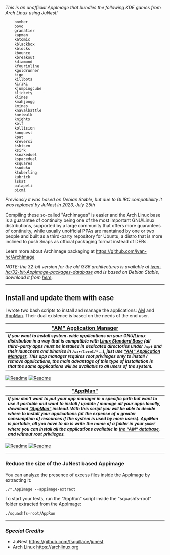 *This is an unofficial AppImage that bundles the following KDE games from Arch Linux using JuNest!*

```
    bomber
    bovo
    granatier
    kapman
    katomic
    kblackbox
    kblocks
    kbounce	
    kbreakout
    kdiamond
    kfourinline
    kgoldrunner
    kigo
    killbots
    kiriki
    kjumpingcube
    klickety
    klines
    kmahjongg
    kmines
    knavalbattle
    knetwalk
    knights
    kolf
    kollision
    konquest
    kpat
    kreversi
    kshisen
    ksirk
    ksnakeduel
    kspaceduel
    ksquares
    ksudoku
    ktuberling
    kubrick
    lskat
    palapeli
    picmi
```

*Previously it was based on Debian Stable, but due to GLIBC compatibility it was replaced by JuNest in 2023, July 25th*

Compiling these so-called "ArchImages" is easier and the Arch Linux base is a guarantee of continuity being one of the most important GNU/Linux distributions, supported by a large community that offers more guarantees of continuity, while usually unofficial PPAs are mantained by one or two people and built as a third-party repository for Ubuntu, a distro that is more inclined to push Snaps as official packaging format instead of DEBs.

Learn more about ArchImage packaging at https://github.com/ivan-hc/ArchImage

*NOTE: the 32-bit version for the old i386 architectures is available at [ivan-hc/32-bit-AppImage-packages-database](https://github.com/ivan-hc/32-bit-AppImage-packages-database) and is based on Debian Stable, download it from [here](https://github.com/ivan-hc/32-bit-AppImage-packages-database/releases/tag/kdegames).*

---------------------------------

## Install and update them with ease

I wrote two bash scripts to install and manage the applications: [AM](https://github.com/ivan-hc/AM-Application-Manager) and [AppMan](https://github.com/ivan-hc/AppMan). Their dual existence is based on the needs of the end user.

| [**"AM" Application Manager**](https://github.com/ivan-hc/AM-Application-Manager) |
| -- |
| <sub>***If you want to install system-wide applications on your GNU/Linux distribution in a way that is compatible with [Linux Standard Base](https://refspecs.linuxfoundation.org/lsb.shtml) (all third-party apps must be installed in dedicated directories under `/opt` and their launchers and binaries in `/usr/local/*` ...), just use ["AM" Application Manager](https://github.com/ivan-hc/AM-Application-Manager). This app manager requires root privileges only to install / remove applications, the main advantage of this type of installation is that the same applications will be available to all users of the system.***</sub>
[![Readme](https://img.shields.io/github/stars/ivan-hc/AM-Application-Manager?label=%E2%AD%90&style=for-the-badge)](https://github.com/ivan-hc/AM-Application-Manager/stargazers) [![Readme](https://img.shields.io/github/license/ivan-hc/AM-Application-Manager?label=&style=for-the-badge)](https://github.com/ivan-hc/AM-Application-Manager/blob/main/LICENSE)

| [**"AppMan"**](https://github.com/ivan-hc/AppMan)
| --
| <sub>***If you don't want to put your app manager in a specific path but want to use it portable and want to install / update / manage all your apps locally, download ["AppMan"](https://github.com/ivan-hc/AppMan) instead. With this script you will be able to decide where to install your applications (at the expense of a greater consumption of resources if the system is used by more users). AppMan is portable, all you have to do is write the name of a folder in your `$HOME` where you can install all the applications available in [the "AM" database](https://github.com/ivan-hc/AM-Application-Manager/tree/main/programs), and without root privileges.***</sub>
[![Readme](https://img.shields.io/github/stars/ivan-hc/AppMan?label=%E2%AD%90&style=for-the-badge)](https://github.com/ivan-hc/AppMan/stargazers) [![Readme](https://img.shields.io/github/license/ivan-hc/AppMan?label=&style=for-the-badge)](https://github.com/ivan-hc/AppMan/blob/main/LICENSE)

-------------------------
### Reduce the size of the JuNest based Appimage
You can analyze the presence of excess files inside the AppImage by extracting it:

    ./*.AppImage --appimage-extract
To start your tests, run the "AppRun" script inside the "squashfs-root" folder extracted from the AppImage:

    ./squashfs-root/AppRun

-------------------------
### *Special Credits*
- JuNest https://github.com/fsquillace/junest
- Arch Linux https://archlinux.org
